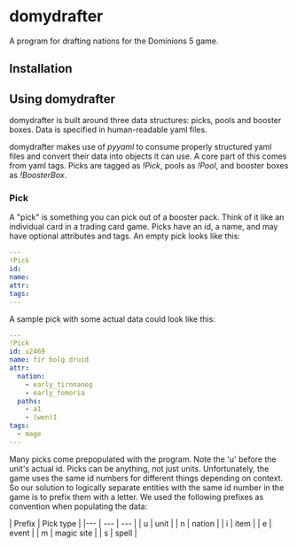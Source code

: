 # domydrafter
A program for drafting nations for the Dominions 5 game.

## Installation

## Using domydrafter

domydrafter is built around three data structures: picks, pools and booster
boxes. Data is specified in human-readable yaml files.

domydrafter makes use of _pyyaml_ to consume properly structured yaml files
and convert their data into objects it can use. A core part of this
comes from yaml tags. Picks are tagged as _!Pick_, pools as _!Pool_, and
booster boxes as _!BoosterBox_.

### Pick

A "pick" is something you can pick out of a booster pack. Think of it like
an individual card in a trading card game. Picks have an id, a name, and
may have optional attributes and tags. An empty pick looks like this:

```yaml
---
!Pick
id:
name:
attr:
tags:
---
```

A sample pick with some actual data could look like this:

```yaml
---
!Pick
id: u2469
name: fir bolg druid
attr:
  nation:
    - early_tirnnanog
    - early_fomoria
  paths:
    - a1
    - (wen)1
tags:
  - mage
---
```

Many picks come prepopulated with the program. Note the 'u' before the
unit's actual id. Picks can be anything, not just units. Unfortunately,
the game uses the same id numbers for different things depending on context.
So our solution to logically separate entities with the same id number in the
game is to prefix them with a letter. We used the following prefixes as
convention when populating the data:

| Prefix | Pick type |
|--- | --- | --- |
| u | unit |
| n | nation |
| i | item |
| e | event |
| m | magic site |
| s | spell |